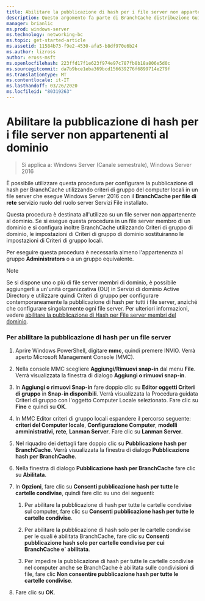 ```yaml
---
title: Abilitare la pubblicazione di hash per i file server non appartenenti al dominio
description: Questo argomento fa parte di BranchCache distribuzione Guide per Windows Server 2016, che illustra come distribuire BranchCache in modalità cache distribuita e ospitato per ottimizzare l'utilizzo della larghezza di banda WAN nelle succursali
manager: brianlic
ms.prod: windows-server
ms.technology: networking-bc
ms.topic: get-started-article
ms.assetid: 11584b73-f9e2-4530-afa5-b8df970e6b24
ms.author: lizross
author: eross-msft
ms.openlocfilehash: 223ffd17f1e623f974e97c787fb8b18a806e5d0c
ms.sourcegitcommit: da7b9bce1eba369bcd156639276f6899714e279f
ms.translationtype: MT
ms.contentlocale: it-IT
ms.lasthandoff: 03/26/2020
ms.locfileid: "80319263"
---
```

# <a name="enable-hash-publication-for-non-domain-member-file-servers"></a>Abilitare la pubblicazione di hash per i file server non appartenenti al dominio

>Si applica a: Windows Server (Canale semestrale), Windows Server 2016

È possibile utilizzare questa procedura per configurare la pubblicazione di hash per BranchCache utilizzando criteri di gruppo del computer locali in un file server che esegue Windows Server 2016 con il **BranchCache per file di rete** servizio ruolo del ruolo server Servizi File installato.  
  
Questa procedura è destinata all'utilizzo su un file server non appartenente al dominio. Se si esegue questa procedura in un file server membro di un dominio e si configura inoltre BranchCache utilizzando Criteri di gruppo di dominio, le impostazioni di Criteri di gruppo di dominio sostituiranno le impostazioni di Criteri di gruppo locali.  
  
Per eseguire questa procedura è necessaria almeno l'appartenenza al gruppo **Administrators** o a un gruppo equivalente.  
  
> [!NOTE]  
> Se si dispone uno o più di file server membri di dominio, è possibile aggiungerli a un'unità organizzativa (OU) in Servizi di dominio Active Directory e utilizzare quindi Criteri di gruppo per configurare contemporaneamente la pubblicazione di hash per tutti i file server, anziché che configurare singolarmente ogni file server. Per ulteriori informazioni, vedere [abilitare la pubblicazione di Hash per File server membri del dominio](../../branchcache/deploy/Enable-Hash-Publication-for-Domain-Member-File-Servers.md).  
  
### <a name="to-enable-hash-publication-for-one-file-server"></a>Per abilitare la pubblicazione di hash per un file server  
  
1.  Aprire Windows PowerShell, digitare **mmc**, quindi premere INVIO. Verrà aperto Microsoft Management Console (MMC).  
  
2.  Nella console MMC scegliere **Aggiungi/Rimuovi snap-in** dal menu **File**. Verrà visualizzata la finestra di dialogo **Aggiungi o rimuovi snap-in**.  
  
3.  In **Aggiungi o rimuovi Snap-in** fare doppio clic su **Editor oggetti Criteri di gruppo** in **Snap-in disponibili**. Verrà visualizzata la Procedura guidata Criteri di gruppo con l'oggetto Computer Locale selezionato. Fare clic su **Fine** e quindi su **OK**.  
  
4.  In MMC Editor criteri di gruppo locali espandere il percorso seguente: **criteri del Computer locale**, **Configurazione Computer**, **modelli amministrativi**, **rete**, **Lanman Server**. Fare clic su **Lanman Server**.  
  
5.  Nel riquadro dei dettagli fare doppio clic su **Pubblicazione hash per BranchCache**. Verrà visualizzata la finestra di dialogo **Pubblicazione hash per BranchCache**.  
  
6.  Nella finestra di dialogo **Pubblicazione hash per BranchCache** fare clic su **Abilitata**.  
  
7.  In **Opzioni**, fare clic su **Consenti pubblicazione hash per tutte le cartelle condivise**, quindi fare clic su uno dei seguenti:  
  
    1.  Per abilitare la pubblicazione di hash per tutte le cartelle condivise sul computer, fare clic su **Consenti pubblicazione hash per tutte le cartelle condivise**.  
  
    2.  Per abilitare la pubblicazione di hash solo per le cartelle condivise per le quali è abilitata BranchCache, fare clic su **Consenti pubblicazione hash solo per cartelle condivise per cui BranchCache e` abilitata**.  
  
    3.  Per impedire la pubblicazione di hash per tutte le cartelle condivise nel computer anche se BranchCache è abilitata sulle condivisioni di file, fare clic **Non consentire pubblicazione hash per tutte le cartelle condivise**.  
  
8.  Fare clic su **OK**.  
  


